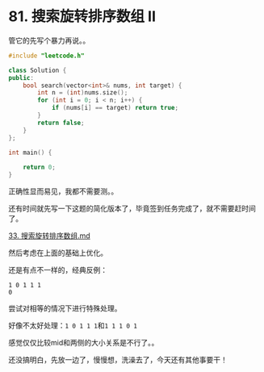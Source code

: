 # 81. 搜索旋转排序数组 II
管它的先写个暴力再说。。

```cpp
#include "leetcode.h"

class Solution {
public:
    bool search(vector<int>& nums, int target) {
        int n = (int)nums.size();
        for (int i = 0; i < n; i++) {
            if (nums[i] == target) return true;
        }
        return false;
    }
};

int main() {
    
    return 0;
}

```


正确性显而易见，我都不需要测。。


还有时间就先写一下这题的简化版本了，毕竟签到任务完成了，就不需要赶时间了。

[33. 搜索旋转排序数组.md](33.%20搜索旋转排序数组.md)

然后考虑在上面的基础上优化。

还是有点不一样的，经典反例：

```
1 0 1 1 1
0
```


尝试对相等的情况下进行特殊处理。

好像不太好处理：`1 0 1 1 1`和`1 1 1 0 1`

感觉仅仅比较mid和两侧的大小关系是不行了。。

还没搞明白，先放一边了，慢慢想，洗澡去了，今天还有其他事要干！


